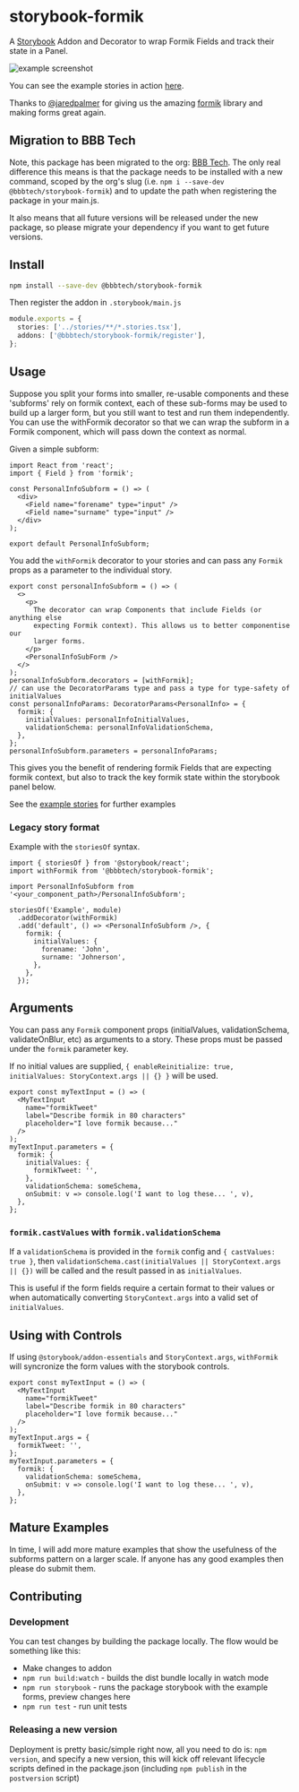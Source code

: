 # storybook-formik

A [Storybook](https://storybook.js.org/) Addon and Decorator to wrap Formik Fields and track their state in a Panel.

![example screenshot](https://user-images.githubusercontent.com/12024258/70381969-9c13b400-194b-11ea-8444-582933bf30f5.png)

You can see the example stories in action [here](https://bbbtech.github.io/storybook-formik/).

Thanks to [@jaredpalmer](https://jaredpalmer.com/) for giving us the amazing [formik](https://github.com/jaredpalmer/formik) library and making forms great again.

## Migration to BBB Tech

Note, this package has been migrated to the org: [BBB Tech](https://github.com/bbbtech). The only real difference this
means is that the package needs to be installed with a new command, scoped by the org's slug (i.e. `npm i --save-dev @bbbtech/storybook-formik`)
and to update the path when registering the package in your main.js.

It also means that all future versions will be released under the new package, so please migrate your dependency if you
want to get future versions.

## Install

```sh
npm install --save-dev @bbbtech/storybook-formik
```

Then register the addon in `.storybook/main.js`

```ts
module.exports = {
  stories: ['../stories/**/*.stories.tsx'],
  addons: ['@bbbtech/storybook-formik/register'],
};
```

## Usage

Suppose you split your forms into smaller, re-usable components and these 'subforms' rely on formik context, each of these
sub-forms may be used to build up a larger form, but you still want to test and run them independently. You can use the withFormik
decorator so that we can wrap the subform in a Formik component, which will pass down the context as normal.

Given a simple subform:

```tsx
import React from 'react';
import { Field } from 'formik';

const PersonalInfoSubform = () => (
  <div>
    <Field name="forename" type="input" />
    <Field name="surname" type="input" />
  </div>
);

export default PersonalInfoSubform;
```

You add the `withFormik` decorator to your stories and can pass any `Formik` props as a parameter to the individual story.

```tsx
export const personalInfoSubform = () => (
  <>
    <p>
      The decorator can wrap Components that include Fields (or anything else
      expecting Formik context). This allows us to better componentise our
      larger forms.
    </p>
    <PersonalInfoSubForm />
  </>
);
personalInfoSubform.decorators = [withFormik];
// can use the DecoratorParams type and pass a type for type-safety of initialValues
const personalInfoParams: DecoratorParams<PersonalInfo> = {
  formik: {
    initialValues: personalInfoInitialValues,
    validationSchema: personalInfoValidationSchema,
  },
};
personalInfoSubform.parameters = personalInfoParams;
```

This gives you the benefit of rendering formik Fields that are expecting formik context, but also to track the key formik state
within the storybook panel below.

See the [example stories](https://github.com/bbbtech/storybook-formik/blob/master/stories/) for further examples

### Legacy story format

Example with the `storiesOf` syntax.

```tsx
import { storiesOf } from '@storybook/react';
import withFormik from '@bbbtech/storybook-formik';

import PersonalInfoSubform from '<your_component_path>/PersonalInfoSubform';

storiesOf('Example', module)
  .addDecorator(withFormik)
  .add('default', () => <PersonalInfoSubform />, {
    formik: {
      initialValues: {
        forename: 'John',
        surname: 'Johnerson',
      },
    },
  });
```

## Arguments

You can pass any `Formik` component props (initialValues, validationSchema, validateOnBlur, etc) as arguments to a story.
These props must be passed under the `formik` parameter key.

If no initial values are supplied, `{ enableReinitialize: true, initialValues: StoryContext.args || {} }` will be used.

```tsx
export const myTextInput = () => (
  <MyTextInput
    name="formikTweet"
    label="Describe formik in 80 characters"
    placeholder="I love formik because..."
  />
);
myTextInput.parameters = {
  formik: {
    initialValues: {
      formikTweet: '',
    },
    validationSchema: someSchema,
    onSubmit: v => console.log('I want to log these... ', v),
  },
};
```

### `formik.castValues` with `formik.validationSchema`

If a `validationSchema` is provided in the `formik` config and `{ castValues: true }`, then `validationSchema.cast(initialValues || StoryContext.args || {})` will be called and the result passed in as `initialValues`.

This is useful if the form fields require a certain format to their values or when automatically converting `StoryContext.args` into a valid set of `initialValues`.

## Using with Controls

If using `@storybook/addon-essentials` and `StoryContext.args`, `withFormik` will syncronize the form values with the storybook controls.

```tsx
export const myTextInput = () => (
  <MyTextInput
    name="formikTweet"
    label="Describe formik in 80 characters"
    placeholder="I love formik because..."
  />
);
myTextInput.args = {
  formikTweet: '',
};
myTextInput.parameters = {
  formik: {
    validationSchema: someSchema,
    onSubmit: v => console.log('I want to log these... ', v),
  },
};
```

## Mature Examples

In time, I will add more mature examples that show the usefulness of the subforms pattern on a larger scale. If anyone
has any good examples then please do submit them.

## Contributing

### Development

You can test changes by building the package locally. The flow would be something like this:

- Make changes to addon
- `npm run build:watch` - builds the dist bundle locally in watch mode
- `npm run storybook` - runs the package storybook with the example forms, preview changes here
- `npm run test` - run unit tests

### Releasing a new version

Deployment is pretty basic/simple right now, all you need to do is: `npm version`, and specify a new version, this will
kick off relevant lifecycle scripts defined in the package.json (including `npm publish` in the `postversion` script)
